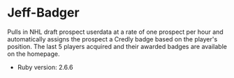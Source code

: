 # Jeff-Badger

Pulls in NHL draft prospect userdata at a rate of one prospect per hour and automatically assigns the prospect a Credly badge based on the player's position. The last 5 players acquired and their awarded badges are available on the homepage.

* Ruby version: 2.6.6
